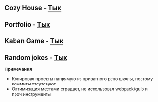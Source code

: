 ## Cozy House - [Тык](https://acbukka.github.io/old-projects/shelter/pages/main/)
## Portfolio - [Тык](https://acbukka.github.io/old-projects/portfolio/)
## Kaban Game - [Тык](https://acbukka.github.io/old-projects/js30-dino/)
## Random jokes - [Тык](https://acbukka.github.io/old-projects/random-jokes/)

**Примечания**

- Копировал проекты напрямую из приватного репо школы, поэтому коммиты отсутсвуют
- Оптимизация местами страдает, не использовал webpack/gulp и проч инструменты
